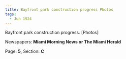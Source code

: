 ```yaml
---  
title: Bayfront park construction progress Photos  
tags:  
  - Jun 1924  
---  
```

  
Bayfront park construction progress. [Photos]  
  
Newspapers: **Miami Morning News or The Miami Herald**  
  
Page: **5**, Section: **C** 
